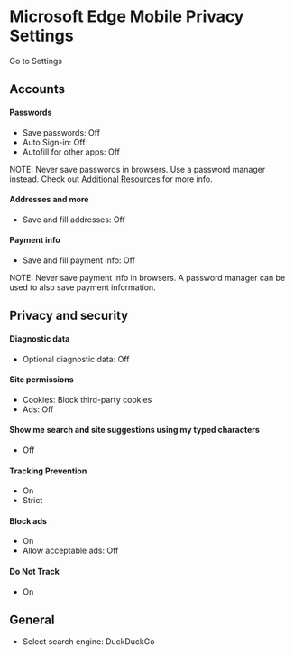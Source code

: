 # Microsoft Edge Mobile Privacy Settings

Go to Settings



## Accounts

#### Passwords
- Save passwords: Off
- Auto Sign-in: Off
- Autofill for other apps: Off
 
 NOTE: Never save passwords in browsers. Use a password manager instead. Check out [Additional Resources](https://github.com/the-weird-aquarian/privacy-settings#additional-resources) for more info.
 
 #### Addresses and more
- Save and fill addresses: Off

#### Payment info
- Save and fill payment info: Off

NOTE: Never save payment info in browsers. A password manager can be used to also save payment information.



## Privacy and security

#### Diagnostic data
- Optional diagnostic data: Off

#### Site permissions
- Cookies: Block third-party cookies
- Ads: Off

#### Show me search and site suggestions using my typed characters
- Off

#### Tracking Prevention
- On
- Strict

#### Block ads
- On
- Allow acceptable ads: Off

#### Do Not Track
- On



## General
- Select search engine: DuckDuckGo
